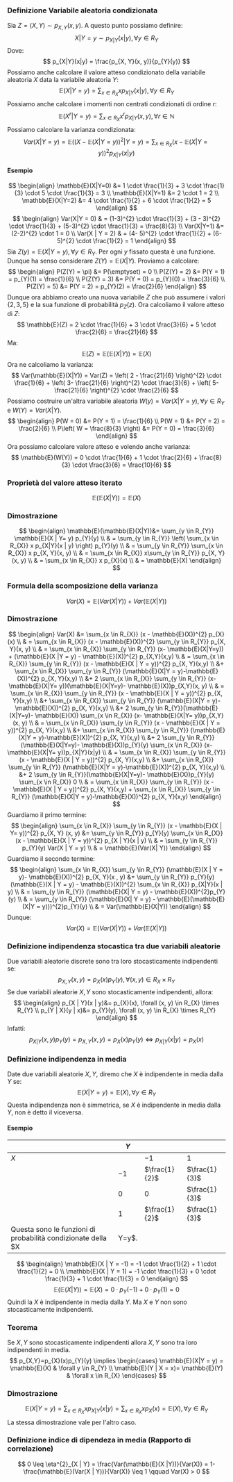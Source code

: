 ### Definizione Variabile aleatoria condizionata
Sia $Z = (X, Y) \sim p_{X,Y}(x, y)$. A questo punto possiamo definire:
$$
X | Y = y \sim p_{X|Y}(x|y), \forall y \in R_{Y}
$$
Dove:
$$
p_{X|Y}(x|y) = \frac{p_{X, Y}(x, y)}{p_{Y}(y)}
$$
Possiamo anche calcolare il valore atteso condizionato della variabile aleatoria $X$ data la variabile aleatoria $Y$:
$$
\mathbb{E}(X | Y = y) = \sum_{x \in R_{X}} x p_{X | Y} (x | y), \forall y \in R_{Y}
$$
Possiamo anche calcolare i momenti non centrati condizionati di ordine $r$:
$$
\mathbb{E}(X^{r}|Y = y) = \sum_{x \in R_{X}} x^{r} p_{X |Y}(x, y), \forall r \in \mathbb{N}
$$
Possiamo calcolare la varianza condizionata:
$$
Var(X | Y = y)= \mathbb{E}((X-\mathbb{E}(X|Y=y))^{2} |Y = y) = \sum_{x \in R_{X}}  (x - \mathbb{E}(X|Y = y))^{2} p_{X|Y}(x|y)
$$
#### Esempio
$$
\begin{align}
\mathbb{E}(X|Y=0) &= 1 \cdot \frac{1}{3} + 3 \cdot \frac{1}{3} \cdot 5 \cdot \frac{1}{3} = 3 \\
\mathbb{E}(X|Y=1) &= 2 \cdot 1 = 2 \\
\mathbb{E}(X|Y=2) &= 4 \cdot \frac{1}{2} + 6 \cdot \frac{1}{2} = 5
\end{align}
$$
$$
\begin{align}
Var(X|Y = 0) & = (1-3)^{2} \cdot \frac{1}{3} + (3 - 3)^{2} \cdot \frac{1}{3} + (5-3)^{2} \cdot \frac{1}{3} = \frac{8}{3} \\
Var(X|Y=1)  &= (2-2)^{2} \cdot 1 = 0 \\
Var(X | Y = 2) & = (4- 5)^{2} \cdot \frac{1}{2} + (6-5)^{2} \cdot \frac{1}{2} = 1
\end{align}
$$
Sia $Z(y) = \mathbb{E}(X | Y = y), \forall y \in R_{Y}$. Per ogni $y$ fissato questa è una funzione. Dunque ha senso considerare $Z(Y)=\mathbb{E}(X|Y)$.
Proviamo a calcolare:
$$
\begin{align}
P(Z(Y) = \pi) &= P(\emptyset) = 0 \\
P(Z(Y) = 2)  &= P(Y = 1) = p_{Y}(1) = \frac{1}{6} \\
P(Z(Y) = 3)  &= P(Y = 0) = p_{Y}(0) = \frac{3}{6} \\
P(Z(Y) = 5)  &= P(Y = 2) = p_{Y}(2) = \frac{2}{6}
\end{align}
$$
Dunque ora abbiamo creato una nuova variabile $Z$ che può assumere i valori $\{ 2,3,5 \}$ e la sua funzione di probabilità $p_{Z}(z)$.
Ora calcoliamo il valore atteso di $Z$:
$$
\mathbb{E}(Z) = 2 \cdot \frac{1}{6} + 3 \cdot \frac{3}{6} + 5 \cdot \frac{2}{6} = \frac{21}{6}
$$
Ma:
$$
\mathbb{E}(Z) = \mathbb{E}(\mathbb{E}(X|Y)) = \mathbb{E}(X)
$$
Ora ne calcoliamo la varianza:
$$
Var(\mathbb{E}(X|Y)) = Var(Z) = \left( 2 - \frac{21}{6} \right)^{2} \cdot \frac{1}{6} + \left( 3- \frac{21}{6} \right)^{2} \cdot \frac{3}{6} + \left( 5- \frac{21}{6} \right)^{2} \cdot \frac{2}{6}
$$
Possiamo costruire un'altra variabile aleatoria $W(y)= Var(X|Y=y), \forall y \in R_{Y}$ e $W(Y)=Var(X|Y)$.
$$
\begin{align}
P(W = 0) &= P(Y = 1) = \frac{1}{6} \\
P(W = 1) &= P(Y = 2) = \frac{2}{6} \\
P\left( W = \frac{8}{3} \right) &= P(Y = 0) = \frac{3}{6}
\end{align}
$$
Ora possiamo calcolare valore atteso e volendo anche varianza:
$$
\mathbb{E}(W(Y)) =  0 \cdot \frac{1}{6} + 1 \cdot \frac{2}{6} + \frac{8}{3} \cdot \frac{3}{6} = \frac{10}{6}
$$
### Proprietà del valore atteso iterato
$$
\mathbb{E}(\mathbb{E}(X|Y)) = \mathbb{E}(X)
$$
### Dimostrazione
$$
\begin{align}
\mathbb{E}(\mathbb{E}(X|Y))&=  \sum_{y \in R_{Y}} \mathbb{E}(X | Y= y) p_{Y}(y) \\
 & = \sum_{y \in R_{Y}} \left(  \sum_{x \in R_{X}} x p_{X|Y}(x | y)  \right) p_{Y}(y) \\
 & = \sum_{y \in R_{Y}} \sum_{x \in R_{X}} x p_{X, Y}(x, y) \\
 & = \sum_{x \in R_{X}} x\sum_{y \in R_{Y}} p_{X, Y}(x, y) \\
 & = \sum_{x \in R_{X}} x p_{X}(x) \\
 & = \mathbb{E}(X)
\end{align}
$$
### Formula della scomposizione della varianza
$$
Var(X) = \mathbb{E}(Var(X|Y)) + Var(\mathbb{E}(X|Y))
$$
### Dimostrazione
$$
\begin{align}
Var(X) &=  \sum_{x \in R_{X}} (x - \mathbb{E}(X))^{2} p_{X}(x) \\
 & = \sum_{x \in R_{X}} (x - \mathbb{E}(X))^{2} \sum_{y \in R_{Y}} p_{X, Y}(x, y) \\
 & = \sum_{x \in R_{X}} \sum_{y \in R_{Y}} (x- \mathbb{E}(X|Y=y)) + (\mathbb{E}(X |Y = y) - \mathbb{E}(X))^{2} p_{X,Y}(x,y) \\
 & = \sum_{x \in R_{X}} \sum_{y \in R_{Y}} (x - \mathbb{E}(X | Y = y))^{2} p_{X, Y}(x,y)  \\
&+ \sum_{x \in R_{X}}  \sum_{y \in R_{Y}} (\mathbb{E}(X|Y = y)-\mathbb{E}(X))^{2} p_{X, Y}(x,y)  \\
&+ 2 \sum_{x \in R_{X}} \sum_{y \in R_{Y}} (x- \mathbb{E}(X|Y= y))(\mathbb{E}(X|Y=y)- \mathbb{E}(X))p_{X,Y}(x, y) \\
 & = \sum_{x \in R_{X}} \sum_{y \in R_{Y}} (x - \mathbb{E}(X | Y = y))^{2} p_{X, Y}(x,y)  \\
&+ \sum_{x \in R_{X}}  \sum_{y \in R_{Y}} (\mathbb{E}(X|Y = y)-\mathbb{E}(X))^{2} p_{X, Y}(x,y)  \\
&+ 2 \sum_{y \in R_{Y}}(\mathbb{E}(X|Y=y)- \mathbb{E}(X)) \sum_{x \in R_{X}} (x- \mathbb{E}(X|Y= y))p_{X,Y}(x, y) \\
 & = \sum_{x \in R_{X}} \sum_{y \in R_{Y}} (x - \mathbb{E}(X | Y = y))^{2} p_{X, Y}(x,y)  \\
&+ \sum_{x \in R_{X}}  \sum_{y \in R_{Y}} (\mathbb{E}(X|Y = y)-\mathbb{E}(X))^{2} p_{X, Y}(x,y)  \\
&+ 2 \sum_{y \in R_{Y}}(\mathbb{E}(X|Y=y)- \mathbb{E}(X))p_{Y}(y) \sum_{x \in R_{X}} (x- \mathbb{E}(X|Y= y))p_{X|Y}(x|y) \\
 & = \sum_{x \in R_{X}} \sum_{y \in R_{Y}} (x - \mathbb{E}(X | Y = y))^{2} p_{X, Y}(x,y)  \\
&+ \sum_{x \in R_{X}}  \sum_{y \in R_{Y}} (\mathbb{E}(X|Y = y)-\mathbb{E}(X))^{2} p_{X, Y}(x,y)  \\
&+ 2 \sum_{y \in R_{Y}}(\mathbb{E}(X|Y=y)- \mathbb{E}(X))p_{Y}(y) \sum_{x \in R_{X}} 0 \\
 & = \sum_{x \in R_{X}} \sum_{y \in R_{Y}} (x - \mathbb{E}(X | Y = y))^{2} p_{X, Y}(x,y) + \sum_{x \in R_{X}}  \sum_{y \in R_{Y}} (\mathbb{E}(X|Y = y)-\mathbb{E}(X))^{2} p_{X, Y}(x,y)
\end{align}
$$
Guardiamo il primo termine:
$$
\begin{align}
\sum_{x \in R_{X}} \sum_{y \in R_{Y}} (x - \mathbb{E}(X | Y= y))^{2} p_{X, Y} (x, y) &= \sum_{y \in R_{Y}} p_{Y}(y)  \sum_{x \in R_{X}} (x - \mathbb{E}(X | Y = y))^{2} p_{X | Y}(x | y) \\
 & = \sum_{y \in R_{Y}} p_{Y}(y) Var(X | Y = y) \\
 & = \mathbb{E}(Var(X| Y))
\end{align}
$$
Guardiamo il secondo termine:
$$
\begin{align}
\sum_{x \in R_{X}} \sum_{y \in R_{Y}} (\mathbb{E}(X | Y = y)- \mathbb{E}(X))^{2} p_{X, Y}(x , y) &= \sum_{y \in R_{Y}} p_{Y}(y) (\mathbb{E}(X | Y = y) - \mathbb{E}(X))^{2} \sum_{x \in R_{X}} p_{X|Y}(x | y) \\
 & = \sum_{y \in R_{Y}} (\mathbb{E}(X| Y = y) - \mathbb{E}(X))^{2}p_{Y}(y) \\
 & = \sum_{y \in R_{Y}} (\mathbb{E}(X| Y = y) - \mathbb{E}(\mathbb{E}(X|Y = y)))^{2}p_{Y}(y) \\
 & = Var(\mathbb{E}(X|Y))
\end{align}
$$
Dunque:
$$
Var(X) = \mathbb{E}(Var(X|Y)) + Var(\mathbb{E}(X|Y))
$$
### Definizione indipendenza stocastica tra due variabili aleatorie
Due variabili aleatorie discrete sono tra loro stocasticamente indipendenti se:
$$
p_{X,Y}(x, y) = p_{X}(x)p_{Y}(y), \forall (x, y) \in R_{X} \times R_{Y}
$$
Se due variabili aleatorie $X, Y$ sono stocasticamente indipendenti, allora:
$$
\begin{align}
p_{X | Y}(x | y)&= p_{X}(x), \forall (x, y) \in R_{X} \times R_{Y} \\
p_{Y | X}(y | x)&= p_{Y}(y), \forall (x, y) \in R_{X} \times R_{Y}
\end{align}
$$
Infatti:
$$
p_{X | Y}(x, y)p_{Y}(y) = p_{X, Y}(x, y) = p_{X}(x) p_{Y}(y) \Longleftrightarrow p_{X|Y}(x | y) = p_{X}(x)
$$
### Definizione indipendenza in media
Date due variabili aleatorie $X, Y$, diremo che $X$ è indipendente in media dalla $Y$ se:
$$
\mathbb{E}(X | Y = y) = \mathbb{E}(X), \forall y \in R_{Y}
$$
Questa indipendenza non è simmetrica, se $X$ è indipendente in media dalla $Y$, non è detto il viceversa.
#### Esempio

|     | $Y$  |               |               |
| --- | ---- | ------------- | ------------- |
| $X$ |      | $-1$          | $1$           |
|     | $-1$ | $\frac{1}{2}$ | $\frac{1}{3}$ |
|     | $0$  | $0$           | $\frac{1}{3}$ |
|     | $1$  | $\frac{1}{2}$ | $\frac{1}{3}$ |
Questa sono le funzioni di probabilità condizionate della $X|Y=y$.
$$
\begin{align}
\mathbb{E}(X | Y = -1) = -1 \cdot \frac{1}{2} + 1 \cdot \frac{1}{2} = 0 \\
\mathbb{E}(X | Y = 1) = -1 \cdot \frac{1}{3} + 0 \cdot \frac{1}{3} + 1 \cdot \frac{1}{3} = 0
\end{align}
$$
$$
\mathbb{E}(\mathbb{E}(X|Y)) = \mathbb{E}(X) = 0 \cdot p_{Y}(-1) + 0 \cdot p_{Y}(1) = 0
$$
Quindi la $X$ è indipendente in media dalla $Y$. Ma $X$ e $Y$ non sono stocasticamente indipendenti.
### Teorema
Se $X, Y$ sono stocasticamente indipendenti allora $X, Y$ sono tra loro indipendenti in media.
$$
p_{X,Y}=p_{X}(x)p_{Y}(y) \implies \begin{cases} \mathbb{E}(X|Y = y) = \mathbb{E}(X) & \forall y \in R_{Y} \\ \mathbb{E}(Y | X = x)= \mathbb{E}(Y) & \forall x \in R_{X} \end{cases}
$$
### Dimostrazione
$$
\mathbb{E}(X |Y = y) = \sum_{x \in R_{X}} x p_{X|Y} (x |y) = \sum_{x \in R_{X}} x p_{X}(x) = \mathbb{E}(X), \forall y \in R_{Y}
$$
La stessa dimostrazione vale per l'altro caso.

### Definizione indice di dipendeza in media (Rapporto di correlazione)
$$
0 \leq \eta^{2}_{X | Y} = \frac{Var(\mathbb{E}(X |Y))}{Var(X)} = 1- \frac{\mathbb{E}(Var(X | Y))}{Var(X)} \leq 1 \qquad Var(X) > 0
$$
